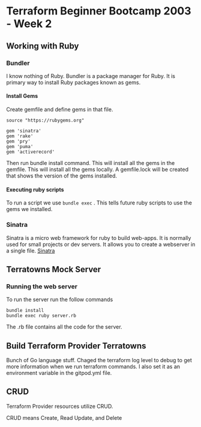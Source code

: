 # Terraform Beginner Bootcamp 2003 - Week 2

## Working with Ruby

### Bundler

I know nothing of Ruby. Bundler is a package manager for Ruby. It is primary way to install Ruby packages known as gems.


#### Install Gems

Create gemfile and define gems in that file.

```
source "https://rubygems.org"

gem 'sinatra'
gem 'rake'
gem 'pry'
gem 'puma'
gem 'activerecord'

```

Then run bundle install command. This will install all the gems in the gemfile. This will install all the gems locally. A gemfile.lock will be created that shows the version of the gems installed.

#### Executing ruby scripts

To run a script we use `bundle exec` . This tells future ruby scripts to use the gems we installed.


### Sinatra

Sinatra is a micro web framework for ruby to build web-apps. It is normally used for small projects or dev servers. It allows you to create a webserver in a single file. [Sinatra](https://sinatrarb.com/)


## Terratowns Mock Server

### Running the web server

To run the server run the follow commands 
```
bundle install
bundle exec ruby server.rb
```

The .rb file contains all the code for the server.


## Build Terraform Provider Terratowns

Bunch of Go language stuff. Chaged the terraform log level to debug to get more information when we run terraform commands. I also set it as an environment variable in the gitpod.yml file.


## CRUD

Terraform Provider resources utilize CRUD.

CRUD means Create, Read Update, and Delete
